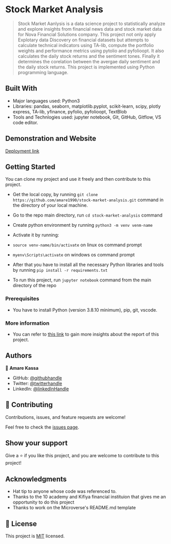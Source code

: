 # Stock Market Analysis

> Stock Market Aanlysis is a data science project to statistically analyze and explore insights from financial news data and stock market data for Nova Financial Solutions company. This project not only apply Explotary data Discovery on financial datasets but attempts to calculate technical indicators using TA-lib, compute the portfolio weights and performance metrics using pytolio and pyfolioopt. It also calculates the daily stock returns and the sentiment tones. Finally it determines the corelation between the avergae daily sentiment and the daily stock returns. This project is implemented using Python programming language.

## Built With

- Major languages used: Python3
- Libraries: pandas, seaborn, matplotlib.pyplot, scikit-learn, scipy, plotly express, TA-lib, yfinance, pyfolio, pyfolioopt, TextBlob
- Tools and Technlogies used: jupyter notebook, Git, GitHub, Gitflow, VS code editor.

## Demonstration and Website

[Deployment link](Soon!)

## Getting Started

You can clone my project and use it freely and then contribute to this project.

- Get the local copy, by running `git clone https://github.com/amare1990/stock-market-analysis.git` command in the directory of your local machine.
- Go to the repo main directory, run `cd stock-market-analysis` command
- Create python environment by running `python3 -m venv venm-name`
- Activate it by running:
- `source venv-name/bin/activate` on linux os command prompt
- `myenv\Scripts\activate` on windows os command prompt

- After that you have to install all the necessary Python libraries and tools by running `pip install -r requirements.txt`
- To run this project, run `jupyter notebook` command from the main directory of the repo

### Prerequisites

- You have to install Python (version 3.8.10 minimum), pip, git, vscode.

### More information
- You can refer to [this link](https://drive.google.com/file/d/1UB-amKpkxnqjNtFwb4ZFlE0fFMN7KpSr/view?usp=drive_link) to gain more insights about the report of this project.

## Authors

👤 **Amare Kassa**

- GitHub: [@githubhandle](https://github.com/amare1990)
- Twitter: [@twitterhandle](https://twitter.com/@amaremek)
- LinkedIn: [@linkedInHandle](https://www.linkedin.com/in/amaremek/)

## 🤝 Contributing

Contributions, issues, and feature requests are welcome!

Feel free to check the [issues page](https://github.com/amare1990/stock-market-analysis/issues).

## Show your support

Give a ⭐️ if you like this project, and you are welcome to contribute to this project!

## Acknowledgments

- Hat tip to anyone whose code was referenced to.
- Thanks to the 10 academy and Kifiya financial instituion that gives me an opportunity to do this project
- Thanks to work on the Microverse's README.md template

## 📝 License

This project is [MIT](./LICENSE) licensed.
